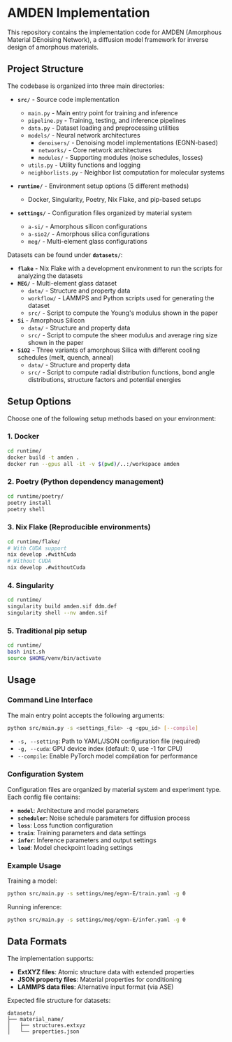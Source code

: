 # AMDEN Implementation

This repository contains the implementation code for AMDEN (Amorphous Material DEnoising Network), a diffusion model framework for inverse design of amorphous materials.

## Project Structure

The codebase is organized into three main directories:

- **`src/`** - Source code implementation
  - `main.py` - Main entry point for training and inference
  - `pipeline.py` - Training, testing, and inference pipelines
  - `data.py` - Dataset loading and preprocessing utilities
  - `models/` - Neural network architectures
    - `denoisers/` - Denoising model implementations (EGNN-based)
    - `networks/` - Core network architectures
    - `modules/` - Supporting modules (noise schedules, losses)
  - `utils.py` - Utility functions and logging
  - `neighborlists.py` - Neighbor list computation for molecular systems

- **`runtime/`** - Environment setup options (5 different methods)
  - Docker, Singularity, Poetry, Nix Flake, and pip-based setups

- **`settings/`** - Configuration files organized by material system
  - `a-si/` - Amorphous silicon configurations
  - `a-sio2/` - Amorphous silica configurations  
  - `meg/` - Multi-element glass configurations


Datasets can be found under **`datasets/`**:
- **`flake`** - Nix Flake with a development environment to run the scripts for analyzing the datasets
- **`MEG/`** - Multi-element glass dataset
    - `data/` - Structure and property data
    - `workflow/` - LAMMPS and Python scripts used for generating the dataset
    - `src/` - Script to compute the Young's modulus shown in the paper
- **`Si`** - Amorphous Silicon
    - `data/` - Structure and property data
    - `src/` - Script to compute the sheer modulus and average ring size shown in the paper
- **`SiO2`** - Three variants of amorphous Silica with different cooling schedules (melt, quench, anneal)
    - `data/` - Structure and property data
    - `src/` - Script to compute radial distribution functions, bond angle distributions, structure factors and potential energies

## Setup Options

Choose one of the following setup methods based on your environment:

### 1. Docker

```bash
cd runtime/
docker build -t amden .
docker run --gpus all -it -v $(pwd)/..:/workspace amden
```

### 2. Poetry (Python dependency management)

```bash
cd runtime/poetry/
poetry install
poetry shell
```

### 3. Nix Flake (Reproducible environments)

```bash
cd runtime/flake/
# With CUDA support
nix develop .#withCuda
# Without CUDA  
nix develop .#withoutCuda
```

### 4. Singularity

```bash
cd runtime/
singularity build amden.sif ddm.def
singularity shell --nv amden.sif
```

### 5. Traditional pip setup

```bash
cd runtime/
bash init.sh
source $HOME/venv/bin/activate
```

## Usage

### Command Line Interface

The main entry point accepts the following arguments:

```bash
python src/main.py -s <settings_file> -g <gpu_id> [--compile]
```

- `-s, --setting`: Path to YAML/JSON configuration file (required)
- `-g, --cuda`: GPU device index (default: 0, use -1 for CPU)
- `--compile`: Enable PyTorch model compilation for performance

### Configuration System

Configuration files are organized by material system and experiment type. Each config file contains:

- **`model`**: Architecture and model parameters
- **`scheduler`**: Noise schedule parameters for diffusion process
- **`loss`**: Loss function configuration
- **`train`**: Training parameters and data settings
- **`infer`**: Inference parameters and output settings
- **`load`**: Model checkpoint loading settings

### Example Usage

Training a model:
```bash
python src/main.py -s settings/meg/egnn-E/train.yaml -g 0
```

Running inference:
```bash  
python src/main.py -s settings/meg/egnn-E/infer.yaml -g 0
```

## Data Formats

The implementation supports:
- **ExtXYZ files**: Atomic structure data with extended properties
- **JSON property files**: Material properties for conditioning
- **LAMMPS data files**: Alternative input format (via ASE)

Expected file structure for datasets:
```
datasets/
├── material_name/
│   ├── structures.extxyz
│   └── properties.json
```

